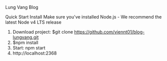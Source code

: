 Lung Vang Blog

Quick Start Install
Make sure you've installed Node.js - We recommend the latest Node v4 LTS release
1. Download project: $git clone https://github.com/viennt01/blog-lungvang.git
2. $npm install
3. Start:
  npm start
4. http://localhost:2368
